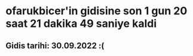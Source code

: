 # ofarukbicer'in gidisine son 1 gun 20 saat 21 dakika 49 saniye kaldi

## Gidis tarihi: 30.09.2022 :(